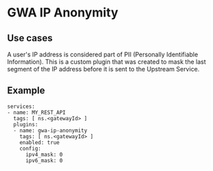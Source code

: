 # GWA IP Anonymity

## Use cases

A user's IP address is considered part of PII (Personally Identifiable Information). This is a custom plugin that was
created to mask the last segment of the IP address before it is sent to the Upstream Service.

## Example

```
services:
- name: MY_REST_API
  tags: [ ns.<gatewayId> ]
  plugins:
  - name: gwa-ip-anonymity
    tags: [ ns.<gatewayId> ]
    enabled: true
    config:
      ipv4_mask: 0
      ipv6_mask: 0
```
